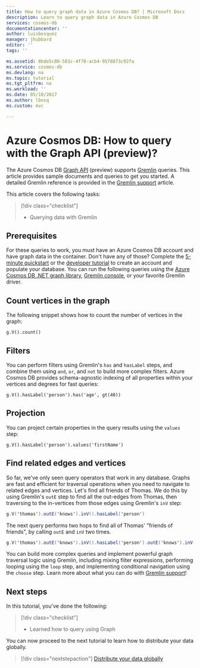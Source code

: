 ```yaml
---
title: How to query graph data in Azure Cosmos DB? | Microsoft Docs
description: Learn to query graph data in Azure Cosmos DB
services: cosmos-db
documentationcenter: ''
author: luisbosquez
manager: jhubbard
editor: ''
tags: ''

ms.assetid: 8bde5c80-581c-4f70-acb4-9578873c92fa
ms.service: cosmos-db
ms.devlang: na
ms.topic: tutorial
ms.tgt_pltfrm: na
ms.workload: ''
ms.date: 05/10/2017
ms.author: lbosq
ms.custom: mvc

---
```


# Azure Cosmos DB: How to query with the Graph API (preview)?

The Azure Cosmos DB [Graph API](graph-introduction.md) (preview) supports [Gremlin](https://github.com/tinkerpop/gremlin/wiki) queries. This article provides sample documents and queries to get you started. A detailed Gremlin reference is provided in the [Gremlin support](gremlin-support.md) article.

This article covers the following tasks: 

> [!div class="checklist"]
> * Querying data with Gremlin

## Prerequisites

For these queries to work, you must have an Azure Cosmos DB account and have graph data in the container. Don't have any of those? Complete the [5-minute quickstart](create-graph-dotnet.md) or the [developer tutorial](tutorial-query-graph.md) to create an account and populate your database. You can run the following queries using the [Azure Cosmos DB .NET graph library](graph-sdk-dotnet.md), [Gremlin console](https://tinkerpop.apache.org/docs/current/reference/#gremlin-console), or your favorite Gremlin driver.

## Count vertices in the graph

The following snippet shows how to count the number of vertices in the graph:

```
g.V().count()
```

## Filters

You can perform filters using Gremlin's `has` and `hasLabel` steps, and combine them using `and`, `or`, and `not` to build more complex filters. Azure Cosmos DB provides schema-agnostic indexing of all properties within your vertices and degrees for fast queries:

```
g.V().hasLabel('person').has('age', gt(40))
```

## Projection

You can project certain properties in the query results using the `values` step:

```
g.V().hasLabel('person').values('firstName')
```

## Find related edges and vertices

So far, we've only seen query operators that work in any database. Graphs are fast and efficient for traversal operations when you need to navigate to related edges and vertices. Let's find all friends of Thomas. We do this by using Gremlin's `outE` step to find all the out-edges from Thomas, then traversing to the in-vertices from those edges using Gremlin's `inV` step:

```cs
g.V('thomas').outE('knows').inV().hasLabel('person')
```

The next query performs two hops to find all of Thomas' "friends of friends", by calling `outE` and `inV` two times. 

```cs
g.V('thomas').outE('knows').inV().hasLabel('person').outE('knows').inV().hasLabel('person')
```

You can build more complex queries and implement powerful graph traversal logic using Gremlin, including mixing filter expressions, performing looping using the `loop` step, and implementing conditional navigation using the `choose` step. Learn more about what you can do with [Gremlin support](gremlin-support.md)!

## Next steps

In this tutorial, you've done the following:

> [!div class="checklist"]
> * Learned how to query using Graph 

You can now proceed to the next tutorial to learn how to distribute your data globally.

> [!div class="nextstepaction"]
> [Distribute your data globally](tutorial-global-distribution-documentdb.md)
